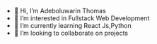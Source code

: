 - 👋 Hi, I’m Adeboluwarin Thomas
- 👀 I’m interested in Fullstack Web Development
- 🌱 I’m currently learning React Js,Python
- 💞️ I’m looking to collaborate on projects

<!---
adeboluuu/adeboluuu is a ✨ special ✨ repository because its `README.md` (this file) appears on your GitHub profile.
You can click the Preview link to take a look at your changes.
--->
